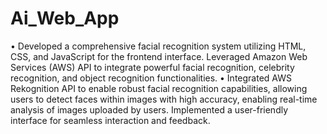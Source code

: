 # Ai_Web_App
•	Developed a comprehensive facial recognition system utilizing HTML, CSS, and JavaScript for the frontend interface. Leveraged Amazon Web Services (AWS) API to integrate powerful facial recognition, celebrity recognition, and object recognition functionalities.
•	Integrated AWS Rekognition API to enable robust facial recognition capabilities, allowing users to detect faces within images with high accuracy,
enabling real-time analysis of images uploaded by users. Implemented a user-friendly interface for seamless interaction and feedback.

